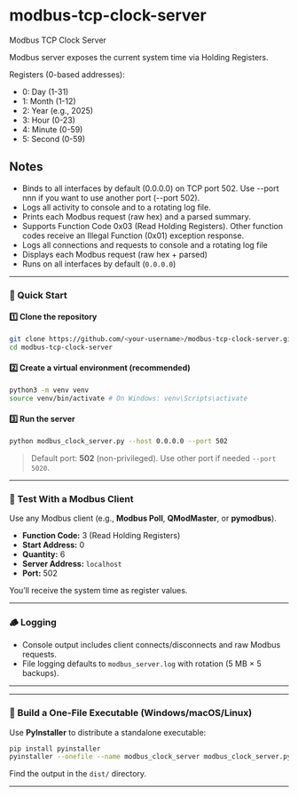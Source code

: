 # modbus-tcp-clock-server
Modbus TCP Clock Server

Modbus server exposes the current system time via Holding Registers.

Registers (0-based addresses):
  - 0: Day     (1-31)
  - 1: Month   (1-12)
  - 2: Year    (e.g., 2025)
  - 3: Hour    (0-23)
  - 4: Minute  (0-59)
  - 5: Second  (0-59)

Notes
-----
- Binds to all interfaces by default (0.0.0.0) on TCP port 502. Use --port nnn if you want to use another port (--port 502).
- Logs all activity to console and to a rotating log file.
- Prints each Modbus request (raw hex) and a parsed summary.
- Supports Function Code 0x03 (Read Holding Registers). Other function codes receive an Illegal Function (0x01) exception response.
- Logs all connections and requests to console and a rotating log file
- Displays each Modbus request (raw hex + parsed)
- Runs on all interfaces by default (`0.0.0.0`)

---

### 🚀 Quick Start
#### 1️⃣ Clone the repository
```bash
git clone https://github.com/<your-username>/modbus-tcp-clock-server.git
cd modbus-tcp-clock-server
```


#### 2️⃣ Create a virtual environment (recommended)
```bash
python3 -m venv venv
source venv/bin/activate # On Windows: venv\Scripts\activate
```


#### 3️⃣ Run the server
```bash
python modbus_clock_server.py --host 0.0.0.0 --port 502
```
> Default port: **502** (non-privileged). Use other port if needed `--port 5020`.

---


### 🧪 Test With a Modbus Client
Use any Modbus client (e.g., **Modbus Poll**, **QModMaster**, or **pymodbus**).
- **Function Code:** 3 (Read Holding Registers)
- **Start Address:** 0
- **Quantity:** 6
- **Server Address:** `localhost`
- **Port:** 502


You’ll receive the system time as register values.


---


### 🪵 Logging
- Console output includes client connects/disconnects and raw Modbus requests.
- File logging defaults to `modbus_server.log` with rotation (5 MB × 5 backups).


---

---


### 🧰 Build a One-File Executable (Windows/macOS/Linux)
Use **PyInstaller** to distribute a standalone executable:
```bash
pip install pyinstaller
pyinstaller --onefile --name modbus_clock_server modbus_clock_server.py
```
Find the output in the `dist/` directory.


---

